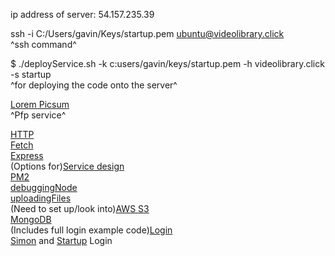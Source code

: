ip address of server: 54.157.235.39  

ssh -i C:/Users/gavin/Keys/startup.pem ubuntu@videolibrary.click  
^ssh command^  

$ ./deployService.sh -k c:users/gavin/keys/startup.pem -h videolibrary.click -s startup  
^for deploying the code onto the server^  

[Lorem Picsum](https://picsum.photos/)  
^Pfp service^  

[HTTP](https://github.com/webprogramming260/.github/blob/main/profile/webServices/http/http.md)  
[Fetch](https://github.com/webprogramming260/.github/blob/main/profile/webServices/fetch/fetch.md)  
[Express](https://github.com/webprogramming260/.github/blob/main/profile/webServices/express/express.md)  
(Options for)[Service design](https://github.com/webprogramming260/.github/blob/main/profile/webServices/design/design.md)  
[PM2](https://github.com/webprogramming260/.github/blob/main/profile/webServices/pm2/pm2.md)  
[debuggingNode](https://github.com/webprogramming260/.github/blob/main/profile/webServices/debuggingNode/debuggingNode.md)  
[uploadingFiles](https://github.com/webprogramming260/.github/blob/main/profile/webServices/uploadingFiles/uploadingFiles.md)  
(Need to set up/look into)[AWS S3](https://github.com/webprogramming260/.github/blob/main/profile/webServices/storageServices/storageServices.md)  
[MongoDB](https://github.com/webprogramming260/.github/blob/main/profile/webServices/dataServices/dataServices.md)  
(Includes full login example code)[Login](https://github.com/webprogramming260/.github/blob/main/profile/webServices/login/login.md)  
[Simon](https://github.com/webprogramming260/.github/blob/main/profile/simon/simonLogin/simonLogin.md) and [Startup](https://github.com/webprogramming260/.github/blob/main/profile/webServices/startupLogin/startupLogin.md) Login  
